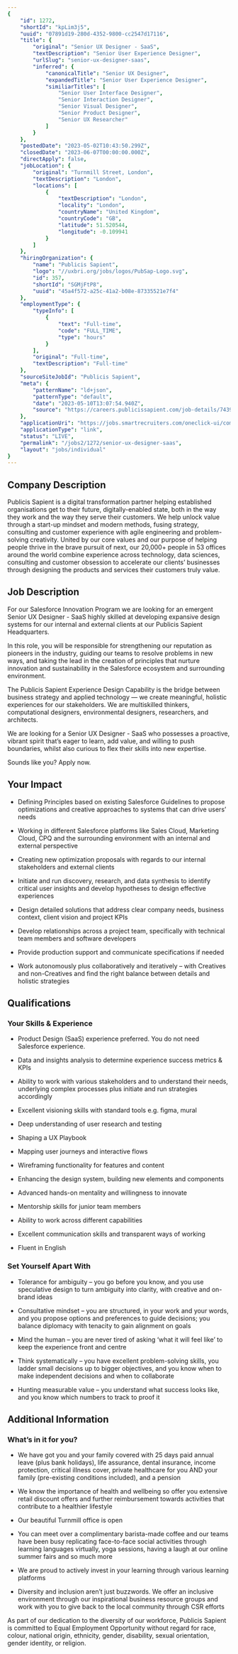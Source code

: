 ```yaml
---
{
	"id": 1272,
	"shortId": "kpLim3j5",
	"uuid": "07891d19-280d-4352-9800-cc2547d17116",
	"title": {
		"original": "Senior UX Designer - SaaS",
		"textDescription": "Senior User Experience Designer",
		"urlSlug": "senior-ux-designer-saas",
		"inferred": {
			"canonicalTitle": "Senior UX Designer",
			"expandedTitle": "Senior User Experience Designer",
			"similiarTitles": [
				"Senior User Interface Designer",
				"Senior Interaction Designer",
				"Senior Visual Designer",
				"Senior Product Designer",
				"Senior UX Researcher"
			]
		}
	},
	"postedDate": "2023-05-02T10:43:50.299Z",
	"closedDate": "2023-06-07T00:00:00.000Z",
	"directApply": false,
	"jobLocation": {
		"original": "Turnmill Street, London",
		"textDescription": "London",
		"locations": [
			{
				"textDescription": "London",
				"locality": "London",
				"countryName": "United Kingdom",
				"countryCode": "GB",
				"latitude": 51.520544,
				"longitude": -0.109941
			}
		]
	},
	"hiringOrganization": {
		"name": "Publicis Sapient",
		"logo": "//uxbri.org/jobs/logos/PubSap-Logo.svg",
		"id": 357,
		"shortId": "SGMjFtP8",
		"uuid": "45a4f572-a25c-41a2-b08e-87335521e7f4"
	},
	"employmentType": {
		"typeInfo": [
			{
				"text": "Full-time",
				"code": "FULL_TIME",
				"type": "hours"
			}
		],
		"original": "Full-time",
		"textDescription": "Full-time"
	},
	"sourceSiteJobId": "Publicis Sapient",
	"meta": {
		"patternName": "ld+json",
		"patternType": "default",
		"date": "2023-05-10T13:07:54.940Z",
		"source": "https://careers.publicissapient.com/job-details/743999904239453-senior-ux-designer-saas-london?trid=fabf8f5c-18fc-43ce-ba06-84dac34b9203"
	},
	"applicationUri": "https://jobs.smartrecruiters.com/oneclick-ui/company/PublicisGroupe/publication/862a3cb7-a9c4-42e3-b50b-9a126d762d70",
	"applicationType": "link",
	"status": "LIVE",
	"permalink": "/jobs2/1272/senior-ux-designer-saas",
	"layout": "jobs/individual"
}
---
```

<h2><strong>Company Description</strong></h2><p>Publicis Sapient is a digital transformation partner helping established organisations get to their future, digitally-enabled state, both in the way they work and the way they serve their customers. We help unlock value through a start-up mindset and modern methods, fusing strategy, consulting and customer experience with agile engineering and problem-solving creativity. United by our core values and our purpose of helping people thrive in the brave pursuit of next, our 20,000+ people in 53 offices around the world combine experience across technology, data sciences, consulting and customer obsession to accelerate our clients’ businesses through designing the products and services their customers truly value.</p><h2><strong>Job Description</strong></h2><p>For our Salesforce Innovation Program we are looking for an emergent Senior UX Designer - SaaS highly skilled at developing expansive design systems for our internal and external clients at our Publicis Sapient Headquarters.</p><p>In this role, you will be responsible for strengthening our reputation as pioneers in the industry, guiding our teams to resolve problems in new ways, and taking the lead in the creation of principles that nurture innovation and sustainability in the Salesforce ecosystem and surrounding environment.</p><p>The Publicis Sapient Experience Design Capability is the bridge between business strategy and applied technology — we create meaningful, holistic experiences for our stakeholders. We are multiskilled thinkers, computational designers, environmental designers, researchers, and architects.</p><p>We are looking for a Senior UX Designer - SaaS who possesses a proactive, vibrant spirit that’s eager to learn, add value, and willing to push boundaries, whilst also curious to flex their skills into new expertise.</p><p>Sounds like you? Apply now.</p><h2><strong>Your Impact</strong></h2><ul><li><p>Defining Principles based on existing Salesforce Guidelines to propose optimizations and creative approaches to systems that can drive users’ needs</p></li><li><p>Working in different Salesforce platforms like Sales Cloud, Marketing Cloud, CPQ and the surrounding environment with an internal and external perspective</p></li><li><p>Creating new optimization proposals with regards to our internal stakeholders and external clients</p></li><li><p>Initiate and run discovery, research, and data synthesis to identify critical user insights and develop hypotheses to design effective experiences</p></li><li><p>Design detailed solutions that address clear company needs, business context, client vision and project KPIs</p></li><li><p>Develop relationships across a project team, specifically with technical team members and software developers</p></li><li><p>Provide production support and communicate specifications if needed</p></li><li><p>Work autonomously plus collaboratively and iteratively – with Creatives and non-Creatives and find the right balance between details and holistic strategies</p></li></ul><h2><strong>Qualifications</strong></h2><h3><strong>Your Skills &amp; Experience</strong></h3><ul><li><p>Product Design (SaaS) experience preferred. You do not need Salesforce experience.</p></li><li><p>Data and insights analysis to determine experience success metrics &amp; KPIs</p></li><li><p>Ability to work with various stakeholders and to understand their needs, underlying complex processes plus initiate and run strategies accordingly</p></li><li><p>Excellent visioning skills with standard tools e.g. figma, mural</p></li><li><p>Deep understanding of user research and testing</p></li><li><p>Shaping a UX Playbook</p></li><li><p>Mapping user journeys and interactive flows</p></li><li><p>Wireframing functionality for features and content</p></li><li><p>Enhancing the design system, building new elements and components</p></li><li><p>Advanced hands-on mentality and willingness to innovate</p></li><li><p>Mentorship skills for junior team members</p></li><li><p>Ability to work across different capabilities</p></li><li><p>Excellent communication skills and transparent ways of working</p></li><li><p>Fluent in English</p></li></ul><h3><strong>Set Yourself Apart With</strong></h3><ul><li><p>Tolerance for ambiguity – you go before you know, and you use speculative design to turn ambiguity into clarity, with creative and on-brand ideas</p></li><li><p>Consultative mindset – you are structured, in your work and your words, and you propose options and preferences to guide decisions; you balance diplomacy with tenacity to gain alignment on goals</p></li><li><p>Mind the human – you are never tired of asking ‘what it will feel like’ to keep the experience front and centre</p></li><li><p>Think systematically – you have excellent problem-solving skills, you ladder small decisions up to bigger objectives, and you know when to make independent decisions and when to collaborate</p></li><li><p>Hunting measurable value – you understand what success looks like, and you know which numbers to track to proof it</p></li></ul><h2><strong>Additional Information</strong></h2><h3><strong>What’s in it for you?</strong></h3><ul><li><p>We have got you and your family covered with 25 days paid annual leave (plus bank holidays), life assurance, dental insurance, income protection, critical illness cover, private healthcare for you AND your family (pre-existing conditions included), and a pension</p></li><li><p>We know the importance of health and wellbeing so offer you extensive retail discount offers and further reimbursement towards activities that contribute to a healthier lifestyle</p></li><li><p>Our beautiful Turnmill office is open</p></li><li><p>You can meet over a complimentary barista-made coffee and our teams have been busy replicating face-to-face social activities through learning languages virtually, yoga sessions, having a laugh at our online summer fairs and so much more</p></li><li><p>We are proud to actively invest in your learning through various learning platforms</p></li><li><p>Diversity and inclusion aren’t just buzzwords. We offer an inclusive environment through our inspirational business resource groups and work with you to give back to the local community through CSR efforts</p></li></ul><p>As part of our dedication to the diversity of our workforce, Publicis Sapient is committed to Equal Employment Opportunity without regard for race, colour, national origin, ethnicity, gender, disability, sexual orientation, gender identity, or religion.</p>
